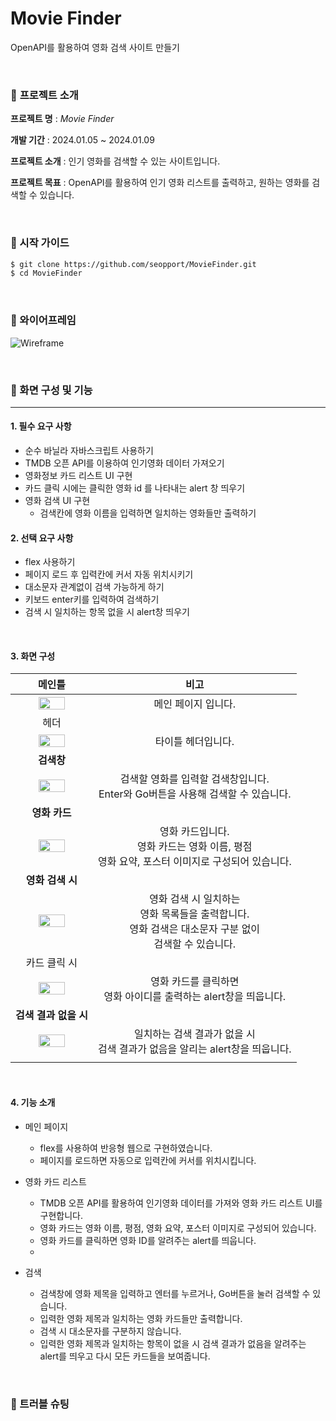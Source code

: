 # Movie Finder
OpenAPI를 활용하여 영화 검색 사이트 만들기

<br>



### 🔽 **프로젝트 소개**


**프로젝트 명** : *Movie Finder*

**개발 기간** : 2024.01.05 ~ 2024.01.09

**프로젝트 소개** : 인기 영화를 검색할 수 있는 사이트입니다.

**프로젝트 목표** : OpenAPI를 활용하여 인기 영화 리스트를 출력하고, 원하는 영화를 검색할 수 있습니다.


<br>


### **🔽 시작 가이드**


```bash
$ git clone https://github.com/seopport/MovieFinder.git
$ cd MovieFinder
```

<br>

### **🔽 와이어프레임**
![Wireframe](https://github.com/seopport/MovieFinder/assets/103973797/3574a6a4-a4e0-429f-9864-bcd08bb5b5cf)


<br>

### 🔽 화면 구성 및 기능


------

#### 1. 필수 요구 사항

+ 순수 바닐라 자바스크립트 사용하기
+ TMDB 오픈 API를 이용하여 인기영화 데이터 가져오기
+ 영화정보 카드 리스트 UI 구현
+ 카드 클릭 시에는 클릭한 영화 id 를 나타내는 alert 창 띄우기
+ 영화 검색 UI 구현
  + 검색칸에 영화 이름을 입력하면 일치하는 영화들만 출력하기


#### 2. 선택 요구 사항

+ flex 사용하기
+ 페이지 로드 후 입력칸에 커서 자동 위치시키기
+ 대소문자 관계없이 검색 가능하게 하기
+ 키보드 enter키를 입력하여 검색하기
+ 검색 시 일치하는 항목 없을 시 alert창 띄우기


<br>

#### 3. 화면 구성

|                            메인틀                            |                             비고                             |
| :----------------------------------------------------------: | :----------------------------------------------------------: |
| <img src="https://github.com/seopport/MovieFinder/assets/103973797/905fd8a3-4c05-4d06-a3c1-c41822e92eea" style="width: 60%;" /> |                     메인 페이지 입니다.                      |
|                             헤더                             |                                                              |
| <img src="https://github.com/seopport/MovieFinder/assets/103973797/7eccbdde-29af-47f0-8412-b30d75aea115" style="width: 60%;" /> |              타이틀 헤더입니다.              |
|                          **검색창**                          |                                                              |
|<img src="https://github.com/seopport/MovieFinder/assets/103973797/b2eaa8ed-b8e7-4c2f-a82c-41b24c0833c5" style="width: 60%;" />| 검색할 영화를 입력할 검색창입니다.<br />Enter와 Go버튼을 사용해 검색할 수 있습니다. |
|                        **영화 카드**                         |                                                              |
| <img src="https://github.com/seopport/MovieFinder/assets/103973797/a311ddd9-d360-41bd-8467-a2242cd28fe3" style="width: 60%;" /> | 영화 카드입니다.<br />영화 카드는 영화 이름, 평점<br />영화 요약, 포스터 이미지로 구성되어 있습니다. |
|                       **영화 검색 시**                       |                                                              |
| <img src="https://github.com/seopport/MovieFinder/assets/103973797/58b3b2d4-365a-4b06-9d04-5e9121eca4c2" style="width: 60%;" /> | 영화 검색 시 일치하는 <br />영화 목록들을 출력합니다.<br />영화 검색은 대소문자 구분 없이<br />검색할 수 있습니다. |
|                         카드 클릭 시                         |                                                              |
| <img src="https://github.com/seopport/MovieFinder/assets/103973797/09242e7c-d347-4620-84a7-97dc7e3e0b76" style="width: 60%;" /> | 영화 카드를 클릭하면<br />영화 아이디를 출력하는 alert창을 띄웁니다. |
|                    **검색 결과 없을 시**                     |                                                              |
| <img src="https://github.com/seopport/MovieFinder/assets/103973797/68ba98d1-9c1a-489e-87c2-00ea2119fd7c" style="width: 60%;" /> | 일치하는 검색 결과가 없을 시<br />검색 결과가 없음을 알리는 alert창을 띄웁니다. |
|                                                              |                                                              |



<br>

#### 4. 기능 소개

+ 메인 페이지
  + flex를 사용하여 반응형 웹으로 구현하였습니다.
  + 페이지를 로드하면 자동으로 입력칸에 커서를 위치시킵니다.

+ 영화 카드 리스트
  + TMDB 오픈 API를 활용하여 인기영화 데이터를 가져와 영화 카드 리스트 UI를 구현합니다.
  + 영화 카드는 영화 이름, 평점, 영화 요약, 포스터 이미지로 구성되어 있습니다.
  + 영화 카드를 클릭하면 영화 ID를 알려주는 alert를 띄웁니다.
  + 
+ 검색
  + 검색창에 영화 제목을 입력하고 엔터를 누르거나, Go버튼을 눌러 검색할 수 있습니다.
  + 입력한 영화 제목과 일치하는 영화 카드들만 출력합니다.
  + 검색 시 대소문자를 구분하지 않습니다.
  + 입력한 영화 제목과 일치하는 항목이 없을 시 검색 결과가 없음을 알려주는 alert를 띄우고 다시 모든 카드들을 보여줍니다.


<br>

### 🚦 트러블 슈팅


